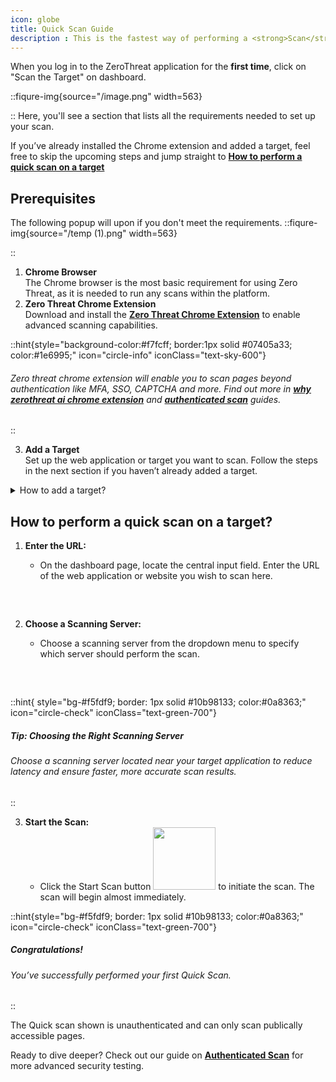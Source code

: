 ```yaml
---
icon: globe
title: Quick Scan Guide
description : This is the fastest way of performing a <strong>Scan</strong> with Zero Threat. With just a few steps, you can scan a target and review actionable security insights. This guide will walk you through the process, from prerequisites to completing your first Quick Scan.
--- 
```







When you log in to the ZeroThreat application for the **first time**, click on "Scan the Target" on dashboard.

::fiqure-img{source="/image.png" width=563}
<!-- <img src="/image.png" alt="" width="563"> -->
::
Here, you'll see a section that lists all the requirements needed to set up your scan.

If you’ve already installed the Chrome extension and added a target, feel free to skip the upcoming steps and jump straight to [**How to perform a quick scan on a target**](publish-your-docs.md#how-to-perform-a-quick-scan-on-a-target "mention")

## Prerequisites

The following popup will upon if you don't meet the requirements.
::fiqure-img{source="/temp (1).png" width=563}
 <!-- <img src="/temp (1).png" alt="" width="563"> -->
::

  1. **Chrome Browser**\
    The Chrome browser is the most basic requirement for using Zero Threat, as it is needed to run any scans within the platform.
  2. **Zero Threat Chrome Extension** \
    Download and install the [**Zero Threat Chrome Extension**](https://chromewebstore.google.com/detail/zerothreat-ai-recorder-%E2%80%93/lbmlepiehnodofkkgiamklfhioejnnml)  to enable advanced scanning capabilities.

::hint{style="background-color:#f7fcff; border:1px solid #07405a33; color:#1e6995;" icon="circle-info" iconClass="text-sky-600"}
<!-- bgStyle="bg-slate-50 rounded-md border border-blue-200 text-blue-500 font-zt_regular text-justify" icon="circle-info" -->
 <icon ></icon>

 ###### Zero threat chrome extension will enable you to scan pages beyond authentication like MFA, SSO, CAPTCHA and more. Find out more in [**why zerothreat ai chrome extension**](concepts.md#why-zerothreat-ai-chrome-extension "mention") and [**authenticated scan**](authenticated-scan "mention") guides.
::

3. **Add a Target**\
   Set up the web application or target you want to scan. Follow the steps in the next section if you haven’t already added a target.

<details>

<summary>How to add a target?</summary>

1. **Click on the Add new target button**<img src="/image (91).png" alt="" data-size="original" style="display:inline"> in the Web Scans requirement popup.

::fiqure-img{source="/image (86).png"}
 <!-- <img src="/image (86).png" alt="" data-size="original"> -->
::


2. **Add a Target:**
   * Enter the URL of the web application or website you want to add as a **target** in the provided input field.
3. **Choose a Scanning Server:**
   * Choose a **scanning server** from the drop-down menu to specify which server will scan this target.
4. **Choose an Organization name:**
   * Choose an organization name from your created organizations, this is where the target and its scan results will be stored. Click on **Save.**

Next make any quick Target Configurations if you want to before scanning.

::fiqure-img{source="/image (87).png"}
 <!-- <img src="/image (87).png" alt="" data-size="original"> -->
::
 

Refer [**Target Configuration**](../manage-targets/target-configuration.md "mention") if you need help in configuring.

</details>

## How to perform a quick scan on a target?&#x20;

1.  **Enter the URL:**&#x20;

    * On the dashboard page, locate the central input field. Enter the URL of the web application or website you wish to scan here.

    <img src="/image (92).png" alt="" data-size="original" style="display:block; margin:30px auto;" >
   
2.  **Choose a Scanning Server:**&#x20;

    * Choose a scanning server from the dropdown menu to specify which server should perform the scan.

    <img src="/image (94).png" alt="" data-size="original" style="display:block; margin:30px auto;" >

      <!-- ::fiqure-img{source="/image (94).png"} -->
 <!-- <img src="/image (94).png" alt=""> -->
      
     



::hint{ style="bg-#f5fdf9; border: 1px solid #10b98133; color:#0a8363;" icon="circle-check" iconClass="text-green-700"}

  ##### **Tip: Choosing the Right Scanning Server**


  ###### Choose a scanning server located near your target application to reduce latency and ensure faster, more accurate scan results.


::
<!-- <div style="background-color: rgba(59,130,246,.1); color: black; padding: 10px; border-radius: 5px;">
  <i class="fas fa-info-circle" style="color: white; margin-right: 5px;"></i>
  <h4 style="display: inline;">
    <mark style="background-color: yellow; color: blue;">Tip: Choosing the Right Scanning Server</mark>
  </h4>
  <p>
    Choose a scanning server located near your target application to reduce latency and ensure faster, more accurate scan results.
  </p>
</div> -->



3. **Start the Scan:**&#x20;
   * Click the Start Scan button  <img src="/image (95).png" alt="" data-size="inline" width="100px" style="display:inline; margin:0px;">  to initiate the scan. The scan will begin almost immediately.

::hint{style="bg-#f5fdf9; border: 1px solid #10b98133; color:#0a8363;" icon="circle-check" iconClass="text-green-700"}
 ##### **Congratulations!** 

###### You’ve successfully performed your first Quick Scan.&#x20;
::

The Quick scan shown is unauthenticated and can only scan publically accessible pages.

Ready to dive deeper? Check out our guide on [**Authenticated Scan**](authenticated-scan "mention") for more advanced security testing.
